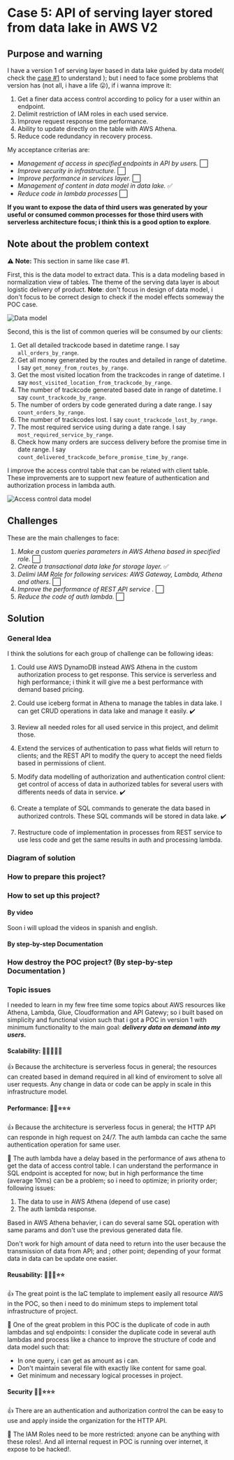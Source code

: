 # Case 5: API of serving layer stored from data lake in AWS V2

## Purpose and warning

I have a version 1 of serving layer based in data lake guided by data model( check the [case #1](https://github.com/CarlosChicata/data_world_portfolio/tree/master/Projects/POC/AWS_API_of_serving_layer_from_data_lake) to understand ); but i need to face some problems that version has (not all, i have a life 😛), if i wanna improve it: 

1. Get a finer data access control according to policy for a user within an endpoint.
2. Delimit restriction of IAM roles in each used service.
3. Improve request response time performance.
4. Ability to update directly on the table with AWS Athena.
5. Reduce code redundancy in recovery process.

My acceptance criterias are:

* _Management of access in specified endpoints in API by users._ ⬜
* _Improve security in infrastructure._ ⬜
* _Improve performance in services layer._ ⬜
* _Management of content in data model in data lake._ ✅
* _Reduce code in lambda processes_ ⬜

__If you want to expose the data of third users was generated by your useful or consumed common processes  for those third users with serverless architecture focus; i think this is a good option to explore__.

## Note about the problem context

⚠️ __Note:__ This section in same like case #1.


First, this is the data model to extract data. This is a data modeling based in normalization view of tables. The theme of the serving data layer is about logistic delivery of product. **Note**: don't focus in design of data model, i don't focus to be correct design to check if the model effects someway the POC case.

![Data model](https://github.com/CarlosChicata/data_world_portfolio/blob/master/Projects/POC/AWS_API_of_serving_layer_from_data_lake_v2/code/image/POC%20serving%20layer%20-%20data%20model%20v2.png)

Second, this is the list of common queries will be consumed by our clients:

1. Get all detailed trackcode based in datetime range. I say `all_orders_by_range`.
2. Get all money generated by the routes and detailed in range of datetime. I say `get_money_from_routes_by_range`.
3. Get the most visited location from the trackcodes in range of datetime. I say `most_visited_location_from_trackcode_by_range`.
4. The number of trackcode generated based date in range of datetime. I say `count_trackcode_by_range`.
5. The number of orders by code generated during a date range. I say `count_orders_by_range`.
6. The number of trackcodes lost. I say `count_trackcode_lost_by_range`.
7. The most required service using during a date range. I say `most_required_service_by_range`.
8. Check how many orders are success delivery before the promise time in date range. I say `count_delivered_trackcode_before_promise_time_by_range`.

I improve the access control table that can be related with client table. These improvements are to support new feature of authentication and authorization process in lambda auth.

![Access control data model](https://github.com/CarlosChicata/data_world_portfolio/blob/master/Projects/POC/AWS_API_of_serving_layer_from_data_lake_v2/code/image/POC%205%20-%20data%20model%20case%20%232.png)

## Challenges

These are the main challenges to face:

1. _Make a custom queries parameters in AWS Athena based in specified role._  ⬜
2. _Create a transactional data lake for storage layer._  ✅
3. _Delimi IAM Role for following services: AWS Gateway, Lambda, Athena and others_. ⬜
4. _Improve the performance of REST API service ._  ⬜
5. _Reduce the code of auth lambda._ ⬜

## Solution

### General Idea
I think the solutions for each group of challenge can be following ideas:

1. Could use AWS DynamoDB instead AWS Athena in the custom authorization process to get response. This service is serverless and high performance; i think it will give me a best performance with demand based pricing.

2. Could use iceberg format in Athena to manage the tables in data lake. I can get CRUD operations in data lake and manage it easily. ✔️

3. Review all needed roles for all used service in this project, and delimit those.

4. Extend the services of authentication to pass what fields will return to clients; and the REST API to modify the query to accept the need fields based in permissions of client.

5. Modify data modelling of authorization and authentication control client: get control of access of data in authorized tables for several users with differents needs of data in service. ✔️

6. Create a template of SQL commands to generate the data based in authorized controls. These SQL commands will be stored in data lake. ✔️

7. Restructure code of implementation in processes from  REST service to use less code and get the same results in auth and processing lambda.

### Diagram of solution

### How to prepare this project?

### How to set up this project?

#### By video

Soon i will upload the videos in spanish and english.

#### By step-by-step Documentation 

### How destroy the POC project? (By step-by-step Documentation )

### Topic issues

I needed to learn in my few free time some topics about AWS resources like Athena, Lambda, Glue, Cloudformation and API Gatewy; so i built based on simplicity and functional vision such that i got a POC in version 1 with minimum functionality to the main goal: __*delivery data on demand into my users.*__

#### Scalability: :star2::star2::star2::star2::star2:

:thumbsup: Because the architecture is serverless focus in general; the resources can created based in demand required in all kind of enviroment to solve all user requests. Any change in data or code can be apply in scale in this infrastructure model.


#### Performance: :star2::star2::star::star::star:

:thumbsup: Because the architecture is serverless focus in general; the HTTP API can responde in high request on 24/7. The auth lambda can cache the same authentication operation for same user.

:eyes: The auth lambda have a delay based in the performance of aws athena to get the data of access control table. I can understand the performance in SQL endpoint is accepted for now; but in high performance the time (average 10ms) can be a problem; so i need to optimize; in priority order; following issues: 

1. The data to use in AWS Athena (depend of use case)
2. The auth lambda response.
 
Based in AWS Athena behavier, i can do several same SQL operation with same params and don't use the previous generated data file.

Don't work for high amount of data need to return into the user because the transmission of data from API; and ; other point; depending of your format data in data can be update one easier.


#### Reusability: :star2::star2::star2::star::star:

:thumbsup: The great point is the IaC template to implement easily all resource AWS in the POC, so then i need to do minimum steps to implement total infrastructure of project. 

:eyes: One of the great problem in this POC is the duplicate of code in auth lambdas and sql endpoints: I consider the duplicate code in several auth lambdas and process like a chance to improve the structure of code and data model such that:

* In one query, i can get as amount as i can.
* Don't maintain several file with exactly like content for same goal.
* Get minimum and necessary logical processes in project.

#### Security :star2::star2::star::star::star:

:thumbsup: There are an authentication and authorization control the can be easy to use and apply inside the organization for the HTTP API.

:eyes: The IAM Roles need to be more restricted: anyone can be anything with these roles!. And all internal request in POC is running over internet, it expose to be hacked!.
